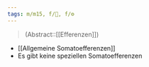 ```yaml
---
tags: m/m15, f/🧠, f/⚙️
---
```

> (Abstract::[[Efferenzen]])
- [[Allgemeine Somatoefferenzen]]
- Es gibt keine speziellen Somatoefferenzen